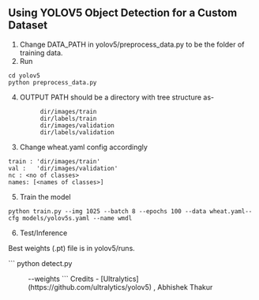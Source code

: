 ## Using YOLOV5 Object Detection for a Custom Dataset

1. Change DATA_PATH in yolov5/preprocess_data.py to be the folder of training data.
2. Run
```
cd yolov5
python preprocess_data.py
```
4. OUTPUT PATH  should be a directory with tree structure as- 
```
         dir/images/train
         dir/labels/train
         dir/images/validation
         dir/labels/validation
```
3. Change wheat.yaml config accordingly

```
train : 'dir/images/train'
val :   'dir/images/validation'
nc : <no of classes>
names: [<names of classes>]
```
5. Train the model
```
python train.py --img 1025 --batch 8 --epochs 100 --data wheat.yaml--cfg models/yolov5s.yaml --name wmdl
```
6. Test/Inference
<p>Best weights (.pt) file is in yolov5/runs.</p>
```
python detect.py <dir with images/ or a single image> --weights <model.pt file>
```
Credits - [Ultralytics](https://github.com/ultralytics/yolov5) , Abhishek Thakur
